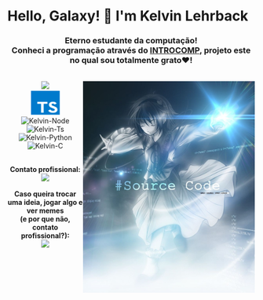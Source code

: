 

# Hello, Galaxy! 👋 I'm Kelvin Lehrback
<h3 align="center"> 
    Eterno estudante da computação!</br> Conheci a programação através do <a href="https://introcomp.ufes.br/">INTROCOMP</a>, projeto este no qual sou totalmente grato❤️!
</h3>
<br>
<!-- Stats and image -->
<div>
  <img align="right" src="./images/art.jpg" width="350"/>

  <div align="center">
    <img height="172" src="https://github-readme-stats-eight-theta.vercel.app/api/top-langs/?username=GodKelvin&layout=compact&langs_count=8&theme=radical"/>
    <br>
    <img alt="Kelvin-Ts" height="50" width="60" src="https://raw.githubusercontent.com/devicons/devicon/master/icons/typescript/typescript-plain.svg">
    <img alt="Kelvin-Node" height="50" width="60" src="https://cdn.jsdelivr.net/gh/devicons/devicon/icons/nodejs/nodejs-plain-wordmark.svg">
    <img alt="Kelvin-Ts" height="50" width="60" src="https://cdn.jsdelivr.net/gh/devicons/devicon/icons/postgresql/postgresql-plain-wordmark.svg" />
    <img alt="Kelvin-Python" height="50" width="60" src="https://cdn.jsdelivr.net/gh/devicons/devicon/icons/python/python-original-wordmark.svg">
    <img alt="Kelvin-C" height="50" width="60" src="https://cdn.jsdelivr.net/gh/devicons/devicon/icons/c/c-original.svg"/>
  </div>
</div>
<br>
<div align="center">
  <p>
    <b>Contato profissional: </b>
    <br>
    <a href=https://www.linkedin.com/in/kelvin-lehrback/" target="_blank"><img src="https://img.shields.io/badge/-LinkedIn-%230077B5?style=for-the-badge&logo=linkedin&logoColor=white" target="_blank"></a>
  </p>
  
  <p>
    <b>Caso queira trocar uma ideia, jogar algo e ver memes <br>(e por que não, contato profissional?):</b>
    <br>
    <a href="https://discord.gg/K4aft4eTYq" target="_blank"><img src="https://img.shields.io/badge/Discord-7289DA?style=for-the-badge&logo=discord&logoColor=white" target="_blank"></a> 
  </p>
  
</div>